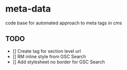 # meta-data
code base for automated approach to meta tags in cms

## TODO
- [] Create tag for section level url
- [] RM inline style from GSC Search
- [] Add stylesheet no border for GSC Search
